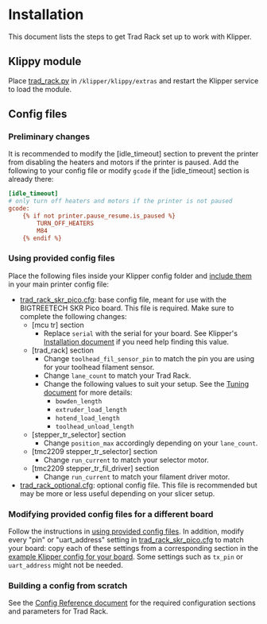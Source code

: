 # Installation

This document lists the steps to get Trad Rack set up to work with
Klipper.

## Klippy module

Place [trad_rack.py](/Klipper_Stuff/klippy_module/trad_rack.py)
in `/klipper/klippy/extras` and restart the Klipper service to load
the module.

## Config files

### Preliminary changes

It is recommended to modify the [idle_timeout] section to prevent
the printer from disabling the heaters and motors if the printer is
paused. Add the following to your config file or modify `gcode` if the
[idle_timeout] section is already there:

```ini
[idle_timeout]
# only turn off heaters and motors if the printer is not paused
gcode:
    {% if not printer.pause_resume.is_paused %}
        TURN_OFF_HEATERS
        M84
    {% endif %}
```

### Using provided config files

Place the following files inside your Klipper config folder and
[include them](https://www.klipper3d.org/Config_Reference.html#include)
in your main printer config file:

- [trad_rack_skr_pico.cfg](/Klipper_Stuff/klipper_config/trad_rack_skr_pico.cfg):
  base config file, meant for use with
  the BIGTREETECH SKR Pico board. This file is required.
  Make sure to complete the following changes:
  - [mcu tr] section
    - Replace `serial` with the serial for your board.
      See Klipper's 
      [Installation document](https://www.klipper3d.org/Installation.html)
      if you need help finding this value.
  - [trad_rack] section
    - Change `toolhead_fil_sensor_pin` to match the pin you are using
    for your toolhead filament sensor.
    - Change `lane_count` to match your Trad Rack.
    - Change the following values to suit your setup. See the 
      [Tuning document](/docs/Tuning.md) for more details:
        - `bowden_length`
        - `extruder_load_length`
        - `hotend_load_length`
        - `toolhead_unload_length`
  - [stepper_tr_selector] section
    - Change `position_max` accordingly depending on your 
      `lane_count`.
  - [tmc2209 stepper_tr_selector] section
    - Change `run_current` to match your selector motor.
  - [tmc2209 stepper_tr_fil_driver] section
    - Change `run_current` to match your filament driver motor.
- [trad_rack_optional.cfg](/Klipper_Stuff/klipper_config/trad_rack_optional.cfg):
  optional config file. This file is recommended but may be more or
  less useful depending on your slicer setup.

### Modifying provided config files for a different board

Follow the instructions in
[using provided config files](#using-provided-config-files). In
addition, modify every "pin" or "uart_address" setting in
[trad_rack_skr_pico.cfg](/Klipper_Stuff/klipper_config/trad_rack_skr_pico.cfg)
to match your board: copy each of these settings from a corresponding
section in the
[example Klipper config for your board](https://github.com/Klipper3d/klipper/tree/master/config). Some settings such as `tx_pin` or `uart_address` might
not be needed.

### Building a config from scratch

See the [Config Reference document](Config_Reference.md) for the
required configuration sections and parameters for Trad Rack.
